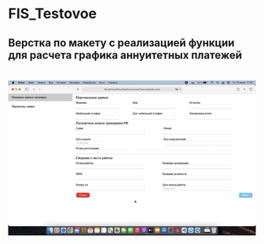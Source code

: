 # FIS_Testovoe
## Верстка по макету с реализацией функции для расчета графика аннуитетных платежей 

# ![Image](https://github.com/anikeevgit/FIS_testovoe/blob/master/testovoe.gif)
